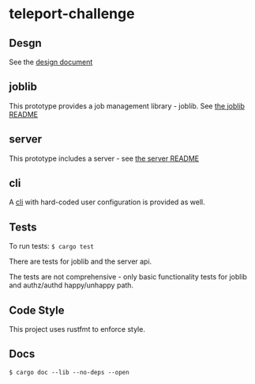 # teleport-challenge

## Desgn 

See the [design document](design.md)

## joblib

This prototype provides a job management library - joblib. See [the joblib README](joblib/README.md)

## server

This prototype includes a server - see [the server README](server/README.md)

## cli

A [cli](cli/README.md) with hard-coded user configuration is provided as well.

## Tests

To run tests: `$ cargo test`

There are tests for joblib and the server api.

The tests are not comprehensive - only basic functionality tests for joblib and authz/authd happy/unhappy path.


## Code Style

This project uses rustfmt to enforce style.

## Docs

`$ cargo doc --lib --no-deps --open`
